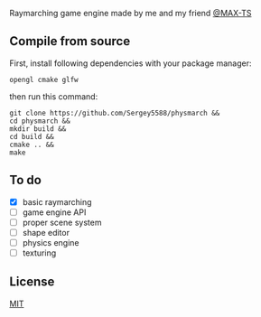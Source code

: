 Raymarching game engine made by me and my friend [@MAX-TS](https://github.com/MAX-TS)
## Compile from source

First, install following dependencies with your package manager:

`opengl cmake glfw`

then run this command:

```
git clone https://github.com/Sergey5588/physmarch &&
cd physmarch &&
mkdir build &&
cd build &&
cmake .. &&
make
```

## To do
- [x] basic raymarching
- [ ] game engine API
- [ ] proper scene system
- [ ] shape editor
- [ ] physics engine
- [ ] texturing

## License

[MIT](https://github.com/Sergey5588/physmarch/blob/master/LICENSE)
